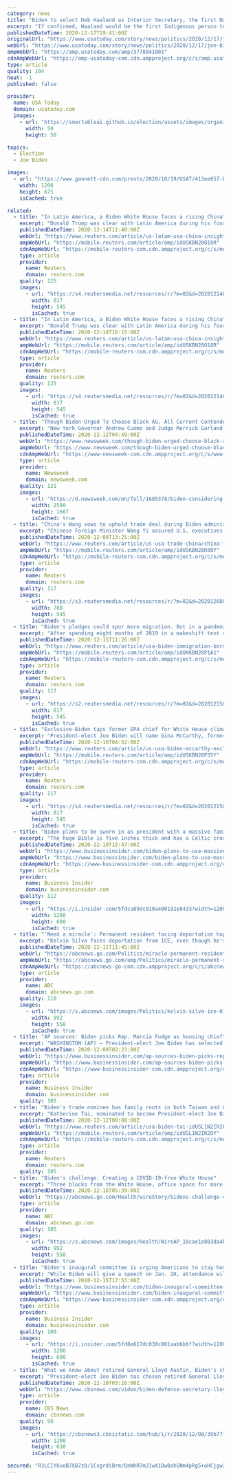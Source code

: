```yaml
---
category: news
title: "Biden to select Deb Haaland as Interior Secretary, the first Native American to hold that position, if confirmed"
excerpt: "If confirmed, Haaland would be the first Indigenous person to not only serve in as Interior Secretary but hold any presidential Cabinet position."
publishedDateTime: 2020-12-17T19:41:00Z
originalUrl: "https://www.usatoday.com/story/news/politics/2020/12/17/joe-biden-selects-deb-haaland-lead-interior-first-native-american-role/3778041001/"
webUrl: "https://www.usatoday.com/story/news/politics/2020/12/17/joe-biden-selects-deb-haaland-lead-interior-first-native-american-role/3778041001/"
ampWebUrl: "https://amp.usatoday.com/amp/3778041001"
cdnAmpWebUrl: "https://amp-usatoday-com.cdn.ampproject.org/c/s/amp.usatoday.com/amp/3778041001"
type: article
quality: 104
heat: -1
published: false

provider:
  name: USA Today
  domain: usatoday.com
  images:
    - url: "https://smartableai.github.io/election/assets/images/organizations/usatoday.com-50x50.jpg"
      width: 50
      height: 50

topics:
  - Election
  - Joe Biden

images:
  - url: "https://www.gannett-cdn.com/presto/2020/10/19/USAT/413ee057-bb7c-4259-b38e-1684dc19d948-NAFirst.jpg?auto=webp&crop=5615,3159,x0,y285&format=pjpg&width=1200"
    width: 1200
    height: 675
    isCached: true

related:
  - title: "In Latin America, a Biden White House faces a rising China"
    excerpt: "Donald Trump was clear with Latin America during his four-year administration: don't do business with China. The message failed to hit home."
    publishedDateTime: 2020-12-14T11:40:00Z
    webUrl: "https://www.reuters.com/article/us-latam-usa-china-insight-idUSKBN28O18R"
    ampWebUrl: "https://mobile.reuters.com/article/amp/idUSKBN28O18R"
    cdnAmpWebUrl: "https://mobile-reuters-com.cdn.ampproject.org/c/s/mobile.reuters.com/article/amp/idUSKBN28O18R"
    type: article
    provider:
      name: Reuters
      domain: reuters.com
    quality: 125
    images:
      - url: "https://s4.reutersmedia.net/resources/r/?m=02&d=20201214&t=2&i=1544488578&w=&fh=545px&fw=&ll=&pl=&sq=&r=LYNXMPEGBD0NX"
        width: 817
        height: 545
        isCached: true
  - title: "In Latin America, a Biden White House faces a rising China"
    excerpt: "Donald Trump was clear with Latin America during his four-year administration: don't do business with China. The message failed to hit home."
    publishedDateTime: 2020-12-14T16:15:00Z
    webUrl: "https://www.reuters.com/article/us-latam-usa-china-insight/in-latin-america-a-biden-white-house-faces-a-rising-china-idUSKBN28O18R?edition-redirect=ca"
    ampWebUrl: "https://mobile.reuters.com/article/amp/idUSKBN28O18R"
    cdnAmpWebUrl: "https://mobile-reuters-com.cdn.ampproject.org/c/s/mobile.reuters.com/article/amp/idUSKBN28O18R"
    type: article
    provider:
      name: Reuters
      domain: reuters.com
    quality: 125
    images:
      - url: "https://s4.reutersmedia.net/resources/r/?m=02&d=20201214&t=2&i=1544488578&w=&fh=545px&fw=&ll=&pl=&sq=&r=LYNXMPEGBD0NX"
        width: 817
        height: 545
        isCached: true
  - title: "Though Biden Urged To Choose Black AG, All Current Contenders Are White: Report"
    excerpt: "New York Governor Andrew Cuomo and Judge Merrick Garland, whose 2016 nomination to the Supreme Court was blocked by Republicans, are said to be among President-elect Joe Biden's choices to serve as Attorney General."
    publishedDateTime: 2020-12-12T04:49:00Z
    webUrl: "https://www.newsweek.com/though-biden-urged-choose-black-ag-all-current-contenders-are-white-report-1554298"
    ampWebUrl: "https://www.newsweek.com/though-biden-urged-choose-black-ag-all-current-contenders-are-white-report-1554298?amp=1"
    cdnAmpWebUrl: "https://www-newsweek-com.cdn.ampproject.org/c/s/www.newsweek.com/though-biden-urged-choose-black-ag-all-current-contenders-are-white-report-1554298?amp=1"
    type: article
    provider:
      name: Newsweek
      domain: newsweek.com
    quality: 121
    images:
      - url: "https://d.newsweek.com/en/full/1685378/biden-considering-four-ag-picks-report.jpg"
        width: 2500
        height: 1667
        isCached: true
  - title: "China's Wang vows to uphold trade deal during Biden administration: U.S. business group"
    excerpt: "Chinese Foreign Minister Wang Yi assured U.S. executives during a videoconference on Sunday that Beijing remained committed to the Phase 1 trade deal with the United States, the head of the US-China Business Council said."
    publishedDateTime: 2020-12-08T13:25:00Z
    webUrl: "https://www.reuters.com/article/us-usa-trade-china/china-foreign-minister-pledges-to-uphold-trade-deal-during-biden-administration-us-china-business-council-idUSKBN28H30Y"
    ampWebUrl: "https://mobile.reuters.com/article/amp/idUSKBN28H30Y"
    cdnAmpWebUrl: "https://mobile-reuters-com.cdn.ampproject.org/c/s/mobile.reuters.com/article/amp/idUSKBN28H30Y"
    type: article
    provider:
      name: Reuters
      domain: reuters.com
    quality: 117
    images:
      - url: "https://s3.reutersmedia.net/resources/r/?m=02&d=20201208&t=2&i=1543785941&w=&fh=545px&fw=&ll=&pl=&sq=&r=LYNXMPEGB61OL"
        width: 788
        height: 545
        isCached: true
  - title: "Biden's pledges could spur more migration. But in a pandemic, the border is unprepared"
    excerpt: "After spending eight months of 2019 in a makeshift tent camp in the dangerous Mexican border city of Matamoros, Israel Martinez abandoned his hopes of seeking asylum in the United States."
    publishedDateTime: 2020-12-15T11:26:00Z
    webUrl: "https://www.reuters.com/article/usa-biden-immigration-border-insight-idUKKBN28P1A1"
    ampWebUrl: "https://mobile.reuters.com/article/amp/idUKKBN28P1A1"
    cdnAmpWebUrl: "https://mobile-reuters-com.cdn.ampproject.org/c/s/mobile.reuters.com/article/amp/idUKKBN28P1A1"
    type: article
    provider:
      name: Reuters
      domain: reuters.com
    quality: 117
    images:
      - url: "https://s2.reutersmedia.net/resources/r/?m=02&d=20201215&t=2&i=1544612554&w=&fh=545px&fw=&ll=&pl=&sq=&r=LYNXMPEGBE0OH"
        width: 817
        height: 545
        isCached: true
  - title: "Exclusive-Biden taps former EPA chief for White House climate coordinator role -sources"
    excerpt: "President-elect Joe Biden will name Gina McCarthy, former administrator of the Environmental Protection Agency under the Obama administration to a new role leading domestic climate policy coordination at the White House,"
    publishedDateTime: 2020-12-16T04:52:00Z
    webUrl: "https://www.reuters.com/article/us-usa-biden-mccarthy-exclusive/exclusive-biden-taps-former-epa-chief-for-white-house-climate-coordinator-role-sources-idUSKBN28P35Y"
    ampWebUrl: "https://mobile.reuters.com/article/amp/idUSKBN28P35Y"
    cdnAmpWebUrl: "https://mobile-reuters-com.cdn.ampproject.org/c/s/mobile.reuters.com/article/amp/idUSKBN28P35Y"
    type: article
    provider:
      name: Reuters
      domain: reuters.com
    quality: 117
    images:
      - url: "https://s4.reutersmedia.net/resources/r/?m=02&d=20201215&t=2&i=1544686850&w=&fh=545px&fw=&ll=&pl=&sq=&r=LYNXMPEGBE1SS"
        width: 817
        height: 545
        isCached: true
  - title: "Biden plans to be sworn in as president with a massive family heirloom Bible dating back to 1893"
    excerpt: "The huge Bible is five inches thick and has a Celtic cross on the cover. Biden says it comes from his father's side of the family."
    publishedDateTime: 2020-12-19T15:47:00Z
    webUrl: "https://www.businessinsider.com/biden-plans-to-use-massive-1893-family-bible-swearing-in-2020-12"
    ampWebUrl: "https://www.businessinsider.com/biden-plans-to-use-massive-1893-family-bible-swearing-in-2020-12?amp"
    cdnAmpWebUrl: "https://www-businessinsider-com.cdn.ampproject.org/c/s/www.businessinsider.com/biden-plans-to-use-massive-1893-family-bible-swearing-in-2020-12?amp"
    type: article
    provider:
      name: Business Insider
      domain: businessinsider.com
    quality: 112
    images:
      - url: "https://i.insider.com/5fdca89dc910a400192e8433?width=1200&format=jpeg"
        width: 1200
        height: 600
        isCached: true
  - title: "'Need a miracle': Permanent resident facing deportation hoping he can last until Biden administration"
    excerpt: "Kelvin Silva faces deportation from ICE, even though he's been a legal permanent resident of the United States since the 1980s."
    publishedDateTime: 2020-12-11T11:45:00Z
    webUrl: "https://abcnews.go.com/Politics/miracle-permanent-resident-facing-deportation-hoping-biden-administration/story?id=74602993"
    ampWebUrl: "https://abcnews.go.com/amp/Politics/miracle-permanent-resident-facing-deportation-hoping-biden-administration/story?id=74602993"
    cdnAmpWebUrl: "https://abcnews-go-com.cdn.ampproject.org/c/s/abcnews.go.com/amp/Politics/miracle-permanent-resident-facing-deportation-hoping-biden-administration/story?id=74602993"
    type: article
    provider:
      name: ABC
      domain: abcnews.go.com
    quality: 110
    images:
      - url: "https://s.abcnews.com/images/Politics/kelvin-silva-ice-01-ht-llr-201209_1607557670725_hpMain_16x9_992.jpg"
        width: 992
        height: 558
        isCached: true
  - title: "AP sources: Biden picks Rep. Marcia Fudge as housing chief"
    excerpt: "WASHINGTON (AP) — President-elect Joe Biden has selected Ohio Rep. Marcia Fudge as his housing and urban development secretary, according to three people familiar with the decision."
    publishedDateTime: 2020-12-09T02:23:00Z
    webUrl: "https://www.businessinsider.com/ap-sources-biden-picks-rep-marcia-fudge-as-housing-chief-2020-12"
    ampWebUrl: "https://www.businessinsider.com/ap-sources-biden-picks-rep-marcia-fudge-as-housing-chief-2020-12?amp"
    cdnAmpWebUrl: "https://www-businessinsider-com.cdn.ampproject.org/c/s/www.businessinsider.com/ap-sources-biden-picks-rep-marcia-fudge-as-housing-chief-2020-12?amp"
    type: article
    provider:
      name: Business Insider
      domain: businessinsider.com
    quality: 105
  - title: "Biden's trade nominee has family roots in both Taiwan and China"
    excerpt: "Katherine Tai, nominated to become President-elect Joe Biden's top trade negotiator, has family roots in both China and Taiwan, she told reporters on Friday, answering questions bubbling in Asia since her nomination first surfaced earlier this week."
    publishedDateTime: 2020-12-12T00:08:00Z
    webUrl: "https://www.reuters.com/article/usa-biden-tai-idUSL1N2IR2OY"
    ampWebUrl: "https://mobile.reuters.com/article/amp/idUSL1N2IR2OY"
    cdnAmpWebUrl: "https://mobile-reuters-com.cdn.ampproject.org/c/s/mobile.reuters.com/article/amp/idUSL1N2IR2OY"
    type: article
    provider:
      name: Reuters
      domain: reuters.com
    quality: 105
  - title: "Biden's challenge: Creating a COVID-19-free White House"
    excerpt: "Three blocks from the White House, office space for more than 500 Biden transition staffers sits mostly idle. The government is shipping out laptops so staffers can work from home. President-elect Joe Biden,"
    publishedDateTime: 2020-12-16T05:39:00Z
    webUrl: "https://abcnews.go.com/Health/wireStory/bidens-challenge-creating-covid-19-free-white-house-74753046"
    type: article
    provider:
      name: ABC
      domain: abcnews.go.com
    quality: 105
    images:
      - url: "https://s.abcnews.com/images/Health/WireAP_10cae1e803da4b8c8f885e994a6b31f1_16x9_992.jpg"
        width: 992
        height: 558
        isCached: true
  - title: "Biden's inaugural committee is urging Americans to stay home instead of traveling to Washington, DC, for the festivities"
    excerpt: "While Biden will give a speech on Jan. 20, attendance will be restricted and most of the traditional inauguration celebrations will be virtual."
    publishedDateTime: 2020-12-15T17:53:00Z
    webUrl: "https://www.businessinsider.com/biden-inaugural-committee-urges-americans-stay-home-coronavirus-2020-12"
    ampWebUrl: "https://www.businessinsider.com/biden-inaugural-committee-urges-americans-stay-home-coronavirus-2020-12?amp"
    cdnAmpWebUrl: "https://www-businessinsider-com.cdn.ampproject.org/c/s/www.businessinsider.com/biden-inaugural-committee-urges-americans-stay-home-coronavirus-2020-12?amp"
    type: article
    provider:
      name: Business Insider
      domain: businessinsider.com
    quality: 100
    images:
      - url: "https://i.insider.com/5fd8e617dc030c001aab6b6f?width=1200&format=jpeg"
        width: 1200
        height: 600
        isCached: true
  - title: "What we know about retired General Lloyd Austin, Biden's choice for defense secretary"
    excerpt: "President-elect Joe Biden has chosen retired General Lloyd Austin to be his defense secretary. CBS News correspondent Nikole Killion joins CBSN to discuss what makes the pick so historic."
    publishedDateTime: 2020-12-10T03:16:00Z
    webUrl: "https://www.cbsnews.com/video/biden-defense-secretary-lloyd-austin-defense-secretary/"
    type: article
    provider:
      name: CBS News
      domain: cbsnews.com
    quality: 98
    images:
      - url: "https://cbsnews3.cbsistatic.com/hub/i/r/2020/12/08/39b77f61-0070-42f7-98ea-c83f8e7abbaf/thumbnail/1200x630/d78b2ab96f243284d5134b31a3a484f9/cbsn-fusion-pres-elect-to-tap-retired-gen-lloyd-austin-as-defense-secretary-thumbnail-603805-640x360.jpg"
        width: 1200
        height: 630
        isCached: true

secured: "R3LCIY8uoB7XB7z8/1CxgrdiBrm/QnWhR7mJ1wX1Dw8ohGNm4pRg5+oHCjgw2hSKXCyWuIv+m1g5ZjdVQlxpUxqcTRFoGf8Gx1TvcEfKj6XF14w+PRVRb6RJ2n4Ivd1kE1f25JYDzJy6/85uyRff0FsCThOUFWM+ensv2BqO9lz1lMU/50MklIp4shzXiDRD9jYmk61RbAkPBftq1J/FoSxNX4RDx2VQOCckWnw4630xcX8QexwKEE6k0wii5ojHS2ACnAhJ13d5JBrT1v38NVQVjBr7HmLoxmdkgaLFVmb+a9z4GIDYjLjPIIeJTnLFMN7fDZpQ79wei1xok8w4MS9ayhZ0w4cz0omLrZX539U=;Lcbhq20RM4Oyum4PAeDyFQ=="
---
```


